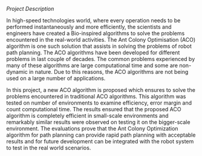 *Project Description*

In high-speed technologies world, where every operation needs to be performed instantaneously and more efficiently, the scientists and engineers have created a Bio-inspired algorithms to solve the problems encountered in the real-world activities. The Ant Colony Optimisation (ACO) algorithm is one such solution that assists in solving the problems of robot path planning. The ACO algorithms have been developed for different problems in last couple of decades. The common problems experienced by many of these algorithms are large computational time and some are non-dynamic in nature. Due to this reasons, the ACO algorithms are not being used on a large number of applications.

In this project, a new ACO algorithm is proposed which ensures to solve the problems encountered in traditional ACO algorithms. This algorithm was tested on number of environments to examine efficiency, error margin and count computational time. The results ensured that the proposed ACO algorithm is completely efficient in small-scale environments and remarkably similar results were observed on testing it on the bigger-scale environment. The evaluations prove that the Ant Colony Optimization algorithm for path planning can provide rapid path planning with acceptable results and for future development can be integrated with the robot system to test in the real world scenarios.
